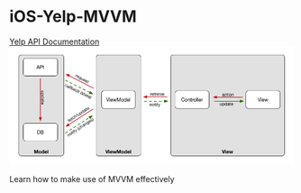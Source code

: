 # iOS-Yelp-MVVM
[Yelp API Documentation](https://www.yelp.com/fusion)
![MVVM](mvvm-in-swift.png)

Learn how to make use of MVVM effectively
